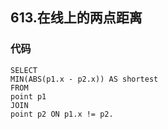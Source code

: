 ## 613.在线上的两点距离
### 代码
    SELECT
    MIN(ABS(p1.x - p2.x)) AS shortest
    FROM
    point p1
    JOIN
    point p2 ON p1.x != p2.